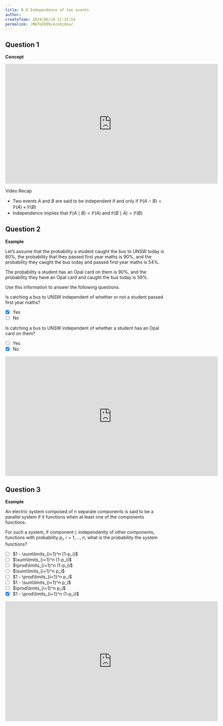 ```yaml
---
title: R.6 Independence of two events
author:
createTime: 2024/06/10 21:25:54
permalink: /MATH2099/4zo9j8oa/
---
```


## Question 1

<div class="how_qb">

**Concept**

<iframe width="672" height="378" src="https://www.youtube.com/embed/10eu2G_YZgI" title="LR 7 Independence" frameborder="0" allow="accelerometer; autoplay; clipboard-write; encrypted-media; gyroscope; picture-in-picture; web-share" referrerpolicy="strict-origin-when-cross-origin" allowfullscreen></iframe>

Video Recap

- Two events $A$ and $B$ are said to be independent if and only if $\mathbb{P}(A \cap B) = \mathbb{P}(A) \times \mathbb{P}(B)$
- Independence implies that $\mathbb{P}(A \mid B) = \mathbb{P}(A)$ and $\mathbb{P}(B \mid A) = \mathbb{P}(B)$


</div>

## Question 2

<div class="how_qb">

**Example**

Let’s assume that the probability a student caught the bus to UNSW today is $60\%$, the probability that they passed first year maths is $90\%$, and the probability they caught the bus today and passed first year maths is $54\%$.

The probability a student has an Opal card on them is $90\%$, and the probability they have an Opal card and caught the bus today is $59\%$.

Use this information to answer the following questions.

Is catching a bus to UNSW independent of whether or not a student passed first year maths?

- [x] Yes
- [ ] No

Is catching a bus to UNSW independent of whether a student has an Opal card on them?

- [ ] Yes
- [x] No

<iframe width="672" height="378" src="https://www.youtube.com/embed/4Vhfp8Np-CQ" title="buses" frameborder="0" allow="accelerometer; autoplay; clipboard-write; encrypted-media; gyroscope; picture-in-picture; web-share" referrerpolicy="strict-origin-when-cross-origin" allowfullscreen></iframe>

</div>

## Question 3

<div class="how_qb">

**Example**

An electric system composed of n separate components is said to be a parallel system if it functions when at least one of the components functions.


For such a system, if component $i$, independently of other components, functions with probability $p_i$, $i = 1,\ldots,n$, what is the probability the system functions?

 - [ ] $1 - \sum\limits_{i=1}^n (1-p_i)$
 - [ ] $\sum\limits_{i=1}^n (1-p_i)$
 - [ ] $\prod\limits_{i=1}^n (1-p_i)$
 - [ ] $\sum\limits_{i=1}^n p_i$
 - [ ] $1 - \prod\limits_{i=1}^n p_i$
 - [ ] $1 - \sum\limits_{i=1}^n p_i$
 - [ ] $\prod\limits_{i=1}^n p_i$
 - [x] $1 - \prod\limits_{i=1}^n (1-p_i)$

<iframe width="672" height="378" src="https://www.youtube.com/embed/oOqnNrxOWEs" title="parallel" frameborder="0" allow="accelerometer; autoplay; clipboard-write; encrypted-media; gyroscope; picture-in-picture; web-share" referrerpolicy="strict-origin-when-cross-origin" allowfullscreen></iframe>

</div>
